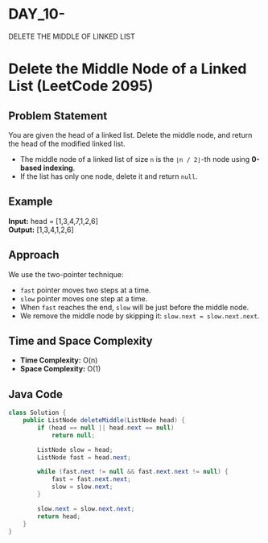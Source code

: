 # DAY_10-
DELETE THE MIDDLE OF LINKED LIST 


# Delete the Middle Node of a Linked List (LeetCode 2095)

## Problem Statement
You are given the head of a linked list. Delete the middle node, and return the head of the modified linked list.

- The middle node of a linked list of size `n` is the `⌊n / 2⌋`-th node using **0-based indexing**.
- If the list has only one node, delete it and return `null`.

## Example
**Input:** head = [1,3,4,7,1,2,6]  
**Output:** [1,3,4,1,2,6]

## Approach
We use the two-pointer technique:
- `fast` pointer moves two steps at a time.
- `slow` pointer moves one step at a time.
- When `fast` reaches the end, `slow` will be just before the middle node.
- We remove the middle node by skipping it: `slow.next = slow.next.next`.

## Time and Space Complexity
- **Time Complexity:** O(n)
- **Space Complexity:** O(1)

## Java Code
```java
class Solution {
    public ListNode deleteMiddle(ListNode head) {
        if (head == null || head.next == null)
            return null;

        ListNode slow = head;
        ListNode fast = head.next;

        while (fast.next != null && fast.next.next != null) {
            fast = fast.next.next;
            slow = slow.next;
        }

        slow.next = slow.next.next;
        return head;
    }
}

